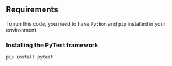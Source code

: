 ## Requirements

To run this code, you need to have `Python` and `pip` installed in your environment.  

### Installing the PyTest framework

```bash
pip install pytest
```
